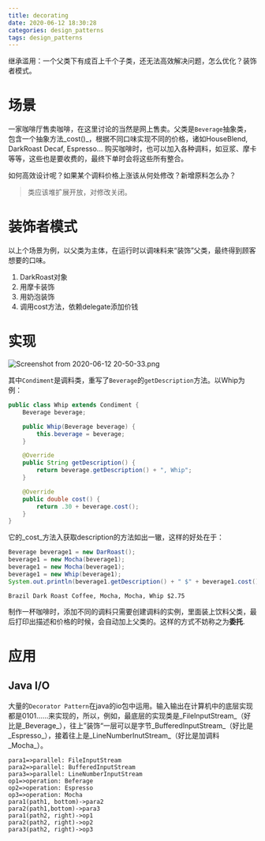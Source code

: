 ```yaml
---
title: decorating
date: 2020-06-12 18:30:28
categories: design_patterns
tags: design_patterns
---
```


继承滥用：一个父类下有成百上千个子类，还无法高效解决问题，怎么优化？装饰者模式。

<!-- more -->

# 场景

一家咖啡厅售卖咖啡，在这里讨论的当然是网上售卖。父类是`Beverage`抽象类，包含一个抽象方法_cost()_，根据不同口味实现不同的价格，诸如HouseBlend, DarkRoast Decaf, Espresso... 购买咖啡时，也可以加入各种调料，如豆浆、摩卡等等，这些也是要收费的，最终下单时会将这些所有整合。

如何高效设计呢？如果某个调料价格上涨该从何处修改？新增原料怎么办？

> 类应该堆扩展开放，对修改关闭。

# 装饰者模式

以上个场景为例，以父类为主体，在运行时以调味料来“装饰”父类，最终得到顾客想要的口味。

1. DarkRoast对象
2. 用摩卡装饰
3. 用奶泡装饰
4. 调用cost方法，依赖delegate添加价钱

# 实现

![Screenshot from 2020-06-12 20-50-33.png](https://i.loli.net/2020/06/12/jQwAkbz7V6n8dGK.png)

其中`Condiment`是调料类，重写了`Beverage`的`getDescription`方法。以Whip为例：

```java
public class Whip extends Condiment {
    Beverage beverage;

    public Whip(Beverage beverage) {
        this.beverage = beverage;
    }

    @Override
    public String getDescription() {
        return beverage.getDescription() + ", Whip";
    }

    @Override
    public double cost() {
        return .30 + beverage.cost();
    }
}
```

它的_cost_方法入获取description的方法如出一辙，这样的好处在于：

```java
Beverage beverage1 = new DarRoast();
beverage1 = new Mocha(beverage1);
beverage1 = new Mocha(beverage1);
beverage1 = new Whip(beverage1);
System.out.println(beverage1.getDescription() + " $" + beverage1.cost());
```

```console
Brazil Dark Roast Coffee, Mocha, Mocha, Whip $2.75
```

制作一杯咖啡时，添加不同的调料只需要创建调料的实例，里面装上饮料父类，最后打印出描述和价格的时候，会自动加上父类的。这样的方式不妨称之为**委托**.

# 应用

## Java I/O

大量的`Decorator Pattern`在java的io包中运用。输入输出在计算机中的底层实现都是0101……来实现的，所以，例如，最底层的实现类是_FileInputStream_（好比是_Beverage_），往上”装饰“一层可以是字节_BufferedInputStream_（好比是_Espresso_），接着往上是_LineNumberInutStream_（好比是加调料_Mocha_）。

```flow
para1=>parallel: FileInputStream
para2=>parallel: BufferedInputStream
para3=>parallel: LineNumberInputStream
op1=>operation: Beferage
op2=>operation: Espresso
op3=>operation: Mocha
para1(path1, bottom)->para2
para2(path1,bottom)->para3
para1(path2, right)->op1
para2(path2, right)->op2
para3(path2, right)->op3
```
